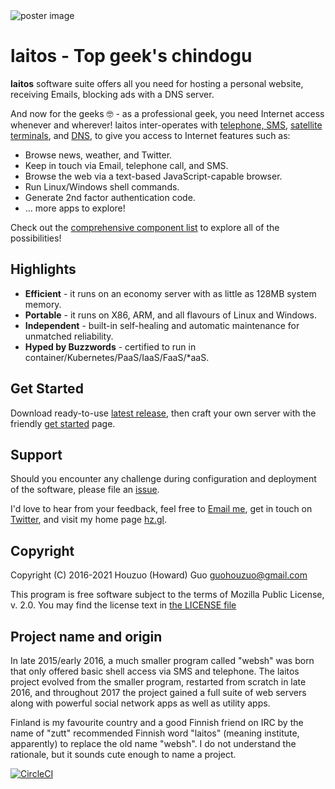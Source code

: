 <img src="https://raw.githubusercontent.com/HouzuoGuo/laitos/master/doc/cosmetic/20200825-poster.png" alt="poster image" />

# laitos - Top geek's chindogu

**laitos** software suite offers all you need for hosting a personal website,
receiving Emails, blocking ads with a DNS server.

And now for the geeks 🤓 - as a professional geek, you need Internet access
whenever and wherever! laitos inter-operates with
[telephone, SMS](https://github.com/HouzuoGuo/laitos/wiki/%5BWeb-service%5D-Twilio-telephone-SMS-hook),
[satellite terminals](https://github.com/HouzuoGuo/laitos/wiki/Tips-for-using-apps-over-satellite),
and
[DNS](https://github.com/HouzuoGuo/laitos/wiki/%5BDaemon%5D-DNS-server#invoke-app-commands-via-dns-queries),
to give you access to Internet features such as:

-   Browse news, weather, and Twitter.
-   Keep in touch via Email, telephone call, and SMS.
-   Browse the web via a text-based JavaScript-capable browser.
-   Run Linux/Windows shell commands.
-   Generate 2nd factor authentication code.
-   ... more apps to explore!

Check out the
[comprehensive component list](https://github.com/HouzuoGuo/laitos/wiki/Component-list)
to explore all of the possibilities!

## Highlights

-   **Efficient** - it runs on an economy server with as little as 128MB system
    memory.
-   **Portable** - it runs on X86, ARM, and all flavours of Linux and Windows.
-   **Independent** - built-in self-healing and automatic maintenance for
    unmatched reliability.
-   **Hyped by Buzzwords** - certified to run in
    container/Kubernetes/PaaS/IaaS/FaaS/\*aaS.

## Get Started

Download ready-to-use
[latest release](https://github.com/HouzuoGuo/laitos/releases), then craft your
own server with the friendly
[get started](https://github.com/HouzuoGuo/laitos/wiki/Get-started) page.

## Support

Should you encounter any challenge during configuration and deployment of the
software, please file an [issue](https://github.com/HouzuoGuo/laitos/issues).

I'd love to hear from your feedback, feel free to
[Email me](mailto:guohouzuo@gmail.com), get in touch on
[Twitter](https://twitter.com/hzguo), and visit my home page
[hz.gl](https://hz.gl).

## Copyright

Copyright (C) 2016-2021 Houzuo (Howard) Guo <guohouzuo@gmail.com>

This program is free software subject to the terms of Mozilla Public License, v.
2.0. You may find the license text in
[the LICENSE file](https://github.com/HouzuoGuo/laitos/blob/master/LICENSE)

## Project name and origin

In late 2015/early 2016, a much smaller program called "websh" was born that
only offered basic shell access via SMS and telephone. The laitos project
evolved from the smaller program, restarted from scratch in late 2016, and
throughout 2017 the project gained a full suite of web servers along with
powerful social network apps as well as utility apps.

Finland is my favourite country and a good Finnish friend on IRC by the name of
"zutt" recommended Finnish word "laitos" (meaning institute, apparently) to
replace the old name "websh". I do not understand the rationale, but it sounds
cute enough to name a project.

[![CircleCI](https://circleci.com/gh/HouzuoGuo/laitos.svg?style=svg)](https://circleci.com/gh/HouzuoGuo/laitos)
